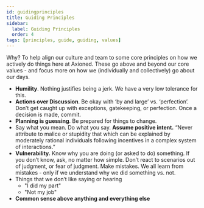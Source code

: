 ```yaml
---
id: guidingprinciples
title: Guiding Principles
sidebar:
  label: Guiding Principles
  order: 4
tags: [principles, guide, guiding, values]
---
```


Why? To help align our culture and team to some core principles on how we actively do things here at Axioned. These go above and beyond our core values - and focus more on how we (individually and collectively) go about our days.

- **Humility**. Nothing justifies being a jerk. We have a very low tolerance for this.
- **Actions over Discussion**. Be okay with ‘by and large’ vs. ‘perfection’. Don’t get caught up with exceptions, gatekeeping, or perfection. Once a decision is made, commit.
- **Planning is guessing**. Be prepared for things to change.
- Say what you mean. Do what you say. **Assume positive intent.** “Never attribute to malice or stupidity that which can be explained by moderately rational individuals following incentives in a complex system of interactions.”
- **Vulnerability.** Know why you are doing (or asked to do) something. If you don’t know, ask, no matter how simple. Don’t react to scenarios out of judgment, or fear of judgment. Make mistakes. We all learn from mistakes - only if we understand why we did something vs. not.
- Things that we don’t like saying or hearing
  - "I did my part"
  - "Not my job"
- **Common sense above anything and everything else**
